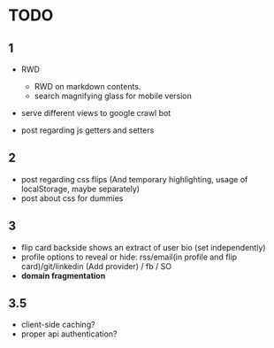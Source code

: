TODO
=======

1
-------
- RWD
  - RWD on markdown contents.
  - search magnifying glass for mobile version

- serve different views to google crawl bot

- post regarding js getters and setters

2
-------
- post regarding css flips (And temporary highlighting, usage of localStorage, maybe separately)
- post about css for dummies

3
-------
- flip card backside shows an extract of user bio (set independently)
- profile options to reveal or hide: rss/email(in profile and flip card)/git/linkedin (Add provider) / fb / SO
- **domain fragmentation**

3.5
-------
- client-side caching?
- proper api authentication?